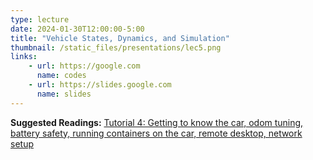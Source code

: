 ```yaml
---
type: lecture
date: 2024-01-30T12:00:00-5:00
title: "Vehicle States, Dynamics, and Simulation"
thumbnail: /static_files/presentations/lec5.png
links: 
    - url: https://google.com
      name: codes
    - url: https://slides.google.com
      name: slides
---
```

**Suggested Readings:**
[Tutorial 4: Getting to know the car, odom tuning, battery safety, running containers on the car, remote desktop, network setup](https://google.com)
